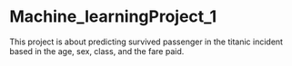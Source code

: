 # Machine_learningProject_1
This project is about predicting survived passenger in the  titanic incident based in the age, sex, class, and the fare paid.
